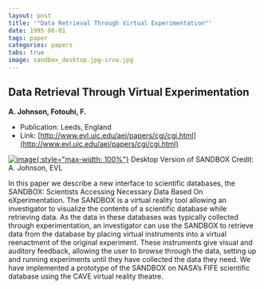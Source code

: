 ```yaml
---
layout: post
title: '"Data Retrieval Through Virtual Experimentation"'
date: 1995-06-01
tags: paper
categories: papers
tabs: true
image: sandbox_desktop.jpg-srcw.jpg
---
```


## Data Retrieval Through Virtual Experimentation
**A. Johnson, Fotouhi, F.**
- Publication: Leeds, England
- Link: [http://www.evl.uic.edu/aej/papers/cgi/cgi.html](http://www.evl.uic.edu/aej/papers/cgi/cgi.html)


[![image](https://www.evl.uic.edu/output/originals/sandbox_desktop.jpg-srcw.jpg){:style="max-width: 100%"}](https://www.evl.uic.edu/output/originals/sandbox_desktop.jpg-srcw.jpg)
Desktop Version of SANDBOX
Credit: A. Johnson, EVL

In this paper we describe a new interface to scientific databases, the SANDBOX: Scientists Accessing Necessary Data Based On eXperimentation. The SANDBOX is a virtual reality tool allowing an investigator to visualize the contents of a scientific database while retrieving data. As the data in these databases was typically collected through experimentation, an investigator can use the SANDBOX to retrieve data from the database by placing virtual instruments into a virtual reenactment of the original experiment. These instruments give visual and auditory feedback, allowing the user to browse through the data, setting up and running experiments until they have collected the data they need. We have implemented a prototype of the SANDBOX on NASA&rsquo;s FIFE scientific database using the CAVE virtual reality theatre.